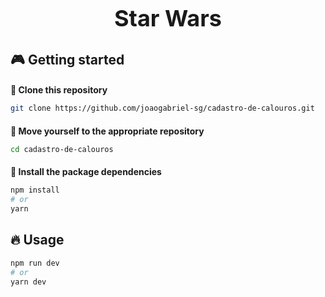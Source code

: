 <div align="center">
  <h1 style="font-size: 36px; font-weight: bold;">Star Wars</h1>
</div>

## 🎮 Getting started

<h3 style="font-size: 14px;">🧬 Clone this repository</h3>

```bash
git clone https://github.com/joaogabriel-sg/cadastro-de-calouros.git
```

<h3 style="font-size: 14px;">📂 Move yourself to the appropriate repository</h3>

```bash
cd cadastro-de-calouros
```

<h3 style="font-size: 14px;">🎉 Install the package dependencies</h3>

```bash
npm install
# or
yarn
```

## 🔥 Usage

```bash
npm run dev
# or
yarn dev
```
